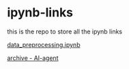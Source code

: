 # ipynb-links
this is the repo to store all the ipynb links

[data_preprocessing.ipynb](https://drive.google.com/file/d/1TuvoasLU4Oo19XZrfwGOQSQGpUcO3T4u/view?usp=sharing)

[archive - AI-agent](https://colab.research.google.com/drive/1IoZoQgVtEAo_k89kbXT6YT8--Ja7qgmQ)
